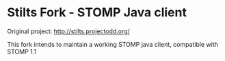 Stilts Fork - STOMP Java client  
================================

Original project: http://stilts.projectodd.org/

This fork intends to maintain a working STOMP java client, compatible with STOMP 1.1
